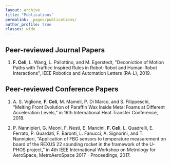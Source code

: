 ```yaml
---
layout: archive
title: "Publications"
permalink: _pages/publications/
author_profile: true
classes: wide
---
```

## Peer-reviewed Journal Papers

1. **F. Celi**, L. Wang, L. Pallottino, and M. Egerstedt, "Deconiction of Motion Paths with Trafficc Inspired Rules in Robot-Robot and Human-Robot Interactions", IEEE Robotics and Automation Letters (RA-L), 2019.

## Peer-reviewed Conference Papers

1. A. S. Viglione, **F. Celi**, M. Mameli, P. Di Marco, and S. Filippeschi, “Melting Front Evolution of Paraffin Wax Inside Metal Foams at Different Acceleration Levels,” in 16th International Heat Transfer Conference, 2018.

1. P. Nannipieri, G. Meoni, F. Nesti, E. Mancini, **F. Celi**, L. Quadrelli, E. Ferrato, P. Guardati, F. Baronti, L. Fanucci, A. Signorini, and T. Nannipieri, “Application of FBG sensors to temperature measurement on board of the REXUS 22 sounding rocket in the framework of the U-PHOS project,” in 4th IEEE International Workshop on Metrology for AeroSpace, MetroAeroSpace 2017 - Proceedings, 2017.